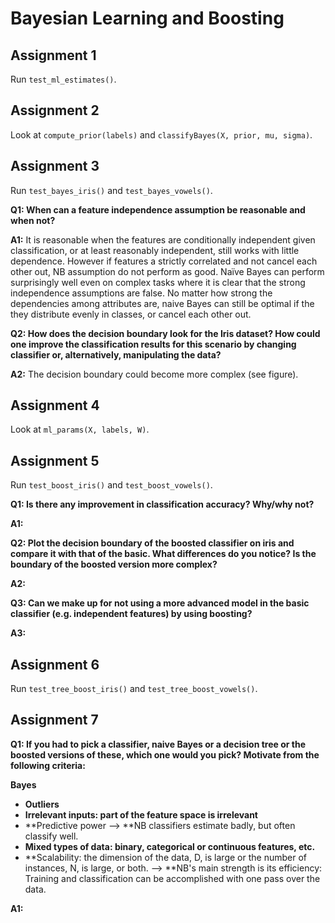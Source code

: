 # Bayesian Learning and Boosting

## Assignment 1
Run `test_ml_estimates()`.

## Assignment 2
Look at `compute_prior(labels)` and `classifyBayes(X, prior, mu, sigma)`.

## Assignment 3
Run `test_bayes_iris()` and `test_bayes_vowels()`.

**Q1: When can a feature independence assumption be reasonable and when not?**

**A1:** It is reasonable when the features are conditionally independent given classification, or at least reasonably independent, still works with little dependence. However if features a strictly correlated and not cancel each other out, NB assumption do not perform as good. Naïve Bayes can perform surprisingly well even on complex tasks where it is clear that the strong independence assumptions are false. No matter how strong the dependencies among attributes are, naive Bayes can still be optimal if the they distribute evenly in classes, or cancel each other out.

**Q2: How does the decision boundary look for the Iris dataset? How could one improve the classification results for this scenario by changing classifier or, alternatively, manipulating the data?**

**A2:** The decision boundary could become more complex (see figure). 

## Assignment 4
Look at `ml_params(X, labels, W)`.

## Assignment 5
Run `test_boost_iris()` and `test_boost_vowels()`.

**Q1: Is there any improvement in classification accuracy? Why/why not?**

**A1:**

**Q2: Plot the decision boundary of the boosted classifier on iris and compare it with that of the basic. What differences do you notice? Is the boundary of the boosted version more complex?**

**A2:**

**Q3: Can we make up for not using a more advanced model in the basic classifier (e.g. independent features) by using boosting?**

**A3:**


## Assignment 6
Run `test_tree_boost_iris()` and `test_tree_boost_vowels()`.

## Assignment 7
**Q1: If you had to pick a classifier, naive Bayes or a decision tree or the boosted versions of these, which one would you pick? Motivate from the following criteria:**

**Bayes**
* **Outliers**
* **Irrelevant inputs: part of the feature space is irrelevant**
* **Predictive power --> **NB classifiers estimate badly, but often classify well.
* **Mixed types of data: binary, categorical or continuous features, etc.**
* **Scalability: the dimension of the data, D, is large or the number of instances, N, is large, or both. --> **NB's main strength is its efficiency: Training and classification can be accomplished with one pass over the data. 

**A1:**


